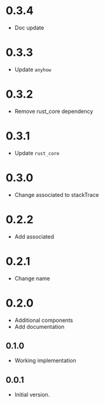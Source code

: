 # 0.3.4

- Doc update

# 0.3.3

- Update `anyhow`

# 0.3.2

- Remove rust_core dependency

# 0.3.1

- Update `rust_core`

# 0.3.0

- Change associated to stackTrace

# 0.2.2

- Add associated

# 0.2.1

- Change name

# 0.2.0

- Additional components
- Add documentation

## 0.1.0

- Working implementation

## 0.0.1

- Initial version.
